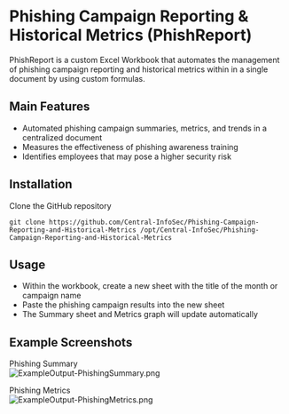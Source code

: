 # Phishing Campaign Reporting & Historical Metrics (PhishReport)

PhishReport is a custom Excel Workbook that automates the management of phishing campaign reporting and historical metrics within in a single document by using custom formulas.

## Main Features

 - Automated phishing campaign summaries, metrics, and trends in a centralized document
 - Measures the effectiveness of phishing awareness training
 - Identifies employees that may pose a higher security risk

## Installation

Clone the GitHub repository
```
git clone https://github.com/Central-InfoSec/Phishing-Campaign-Reporting-and-Historical-Metrics /opt/Central-InfoSec/Phishing-Campaign-Reporting-and-Historical-Metrics
```

## Usage

 - Within the workbook, create a new sheet with the title of the month or campaign name
 - Paste the phishing campaign results into the new sheet
 - The Summary sheet and Metrics graph will update automatically
 
## Example Screenshots

Phishing Summary  
![ExampleOutput-PhishingSummary.png](Phishing%20Summary.png?raw=true "ExampleOutput-PhishingSummary.png")

Phishing Metrics  
![ExampleOutput-PhishingMetrics.png](Phishing%20Metrics.png?raw=true "ExampleOutput-PhishingMetrics.png")
